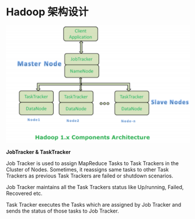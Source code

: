 # Hadoop 架构设计

![](../.gitbook/assets/image%20%282%29.png)

**JobTracker & TaskTracker**

Job Tracker is used to assign MapReduce Tasks to Task Trackers in the Cluster of Nodes. Sometimes, it reassigns same tasks to other Task Trackers as previous Task Trackers are failed or shutdown scenarios.

Job Tracker maintains all the Task Trackers status like Up/running, Failed, Recovered etc.

Task Tracker executes the Tasks which are assigned by Job Tracker and sends the status of those tasks to Job Tracker.

